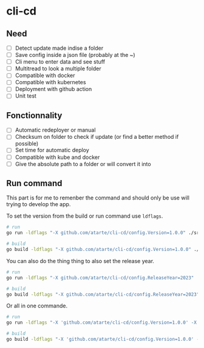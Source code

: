 # cli-cd

## Need

- [ ] Detect update made indise a folder
- [ ] Save config inside a json file (probably at the ~)
- [ ] Cli menu to enter data and see stuff
- [ ] Multitread to look a multiple folder
- [ ] Compatible with docker
- [ ] Compatible with kubernetes
- [ ] Deployment with github action
- [ ] Unit test

## Fonctionnality

- [ ] Automatic redeployer or manual
- [ ] Checksum on folder to check if update (or find a better method if possible)
- [ ] Set time for automatic deploy
- [ ] Compatible with kube and docker
- [ ] Give the absolute path to a folder or will convert it into

## Run command

This part is for me to remenber the command and should only be use will trying to develop the app.

To set the version from the build or run command use `ldflags`.

```bash
# run
go run -ldflags "-X github.com/atarte/cli-cd/config.Version=1.0.0" ./src/main.go

# build
go build -ldflags "-X github.com/atarte/cli-cd/config.Version=1.0.0" ./src/main.go
```

You can also do the thing thing to also set the release year.

```bash
# run
go run -ldflags "-X github.com/atarte/cli-cd/config.ReleaseYear=2023" ./src/main.go

# build
go build -ldflags "-X github.com/atarte/cli-cd/config.ReleaseYear=2023" ./src/main.go
```

Or all in one commande.

```bash
# run
go run -ldflags "-X 'github.com/atarte/cli-cd/config.Version=1.0.0' -X 'github.com/atarte/cli-cd/config.ReleaseYear=2023'" ./src/main.go

# build
go build -ldflags "-X 'github.com/atarte/cli-cd/config.Version=1.0.0' -X 'github.com/atarte/cli-cd/config.ReleaseYear=2023'" ./src/main.go
```

